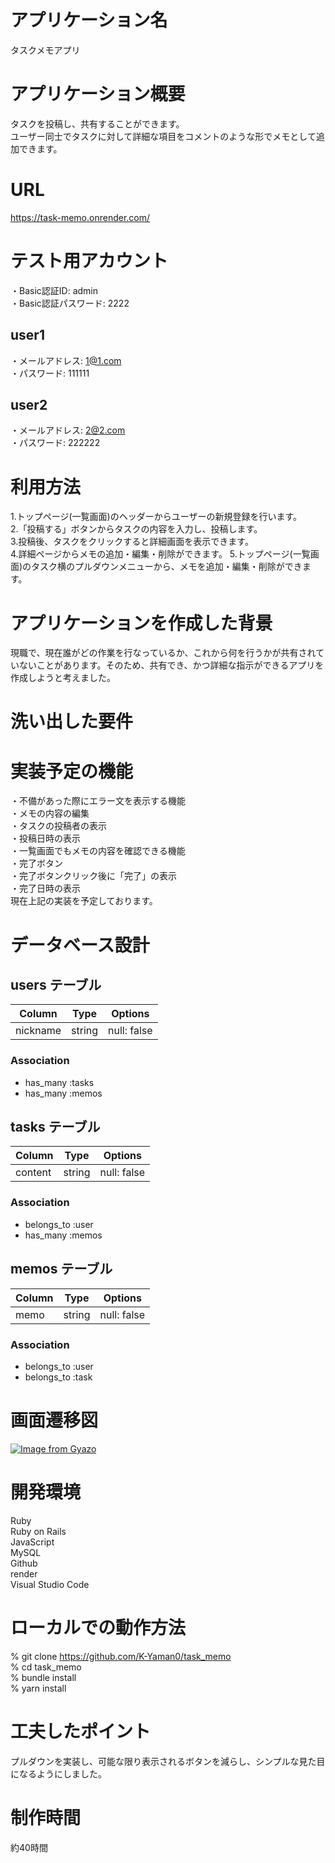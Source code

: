 # アプリケーション名
タスクメモアプリ

# アプリケーション概要
タスクを投稿し、共有することができます。  
ユーザー同士でタスクに対して詳細な項目をコメントのような形でメモとして追加できます。

# URL
https://task-memo.onrender.com/

# テスト用アカウント
・Basic認証ID: admin  
・Basic認証パスワード: 2222
## user1
・メールアドレス: 1@1.com  
・パスワード: 111111
## user2
・メールアドレス: 2@2.com  
・パスワード: 222222

# 利用方法
1.トップページ(一覧画面)のヘッダーからユーザーの新規登録を行います。  
2.「投稿する」ボタンからタスクの内容を入力し、投稿します。  
3.投稿後、タスクをクリックすると詳細画面を表示できます。  
4.詳細ページからメモの追加・編集・削除ができます。
5.トップページ(一覧画面)のタスク横のプルダウンメニューから、メモを追加・編集・削除ができます。

# アプリケーションを作成した背景
現職で、現在誰がどの作業を行なっているか、これから何を行うかが共有されていないことがあります。そのため、共有でき、かつ詳細な指示ができるアプリを作成しようと考えました。

# 洗い出した要件


# 実装予定の機能
・不備があった際にエラー文を表示する機能  
・メモの内容の編集  
・タスクの投稿者の表示  
・投稿日時の表示  
・一覧画面でもメモの内容を確認できる機能  
・完了ボタン  
・完了ボタンクリック後に「完了」の表示  
・完了日時の表示  
現在上記の実装を予定しております。

# データベース設計
## users テーブル

| Column                  | Type   | Options                   |
| ----------------------- | ------ | ------------------------- |
| nickname                | string | null: false               |

### Association

- has_many :tasks
- has_many :memos

## tasks テーブル

| Column                  | Type   | Options                   |
| ----------------------- | ------ | ------------------------- |
| content                 | string | null: false               |

### Association

- belongs_to :user
- has_many :memos

## memos テーブル

| Column                  | Type   | Options                   |
| ----------------------- | ------ | ------------------------- |
| memo                    | string | null: false               |

### Association

- belongs_to :user
- belongs_to :task


# 画面遷移図
[![Image from Gyazo](https://i.gyazo.com/744a0a6bb45e11548745f2d395a8cafb.png)](https://gyazo.com/744a0a6bb45e11548745f2d395a8cafb)

# 開発環境
Ruby  
Ruby on Rails  
JavaScript  
MySQL  
Github  
render  
Visual Studio Code


# ローカルでの動作方法
% git clone https://github.com/K-Yaman0/task_memo  
% cd task_memo  
% bundle install  
% yarn install

# 工夫したポイント
プルダウンを実装し、可能な限り表示されるボタンを減らし、シンプルな見た目になるようにしました。

# 制作時間
約40時間

